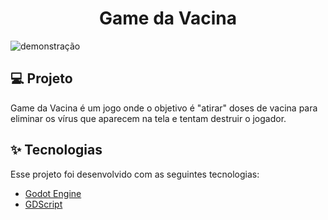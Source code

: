 <h1 align="center">Game da Vacina</h1>

<img src="/img/demonstration.gif" alt="demonstração"/>

## 💻 Projeto

Game da Vacina é um jogo onde o objetivo é "atirar" doses de vacina para eliminar os vírus que aparecem na tela e tentam destruir o jogador.

## ✨ Tecnologias

Esse projeto foi desenvolvido com as seguintes tecnologias:

- [Godot Engine](https://godotengine.org/)
- [GDScript](https://docs.godotengine.org/en/stable/getting_started/scripting/gdscript/gdscript_basics.html)

